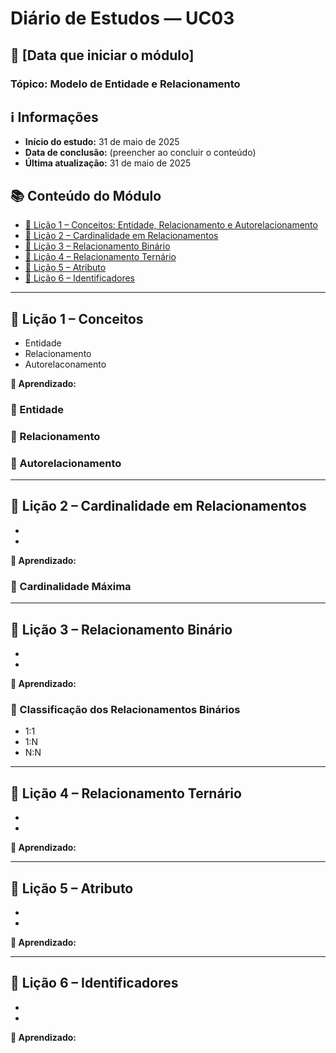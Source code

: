 # Diário de Estudos — UC03

## 📅 [Data que iniciar o módulo]

### Tópico: Modelo de Entidade e Relacionamento

## ℹ️ Informações

- **Início do estudo:** 31 de maio de 2025
- **Data de conclusão:** (preencher ao concluir o conteúdo)  
- **Última atualização:** 31 de maio de 2025

## 📚 Conteúdo do Módulo

- [📘 Lição 1 – Conceitos: Entidade, Relacionamento e Autorelacionamento](#-lição-1--conceitos-entidade-relacionamento-e-autorelacionamento)
- [📘 Lição 2 – Cardinalidade em Relacionamentos](#-lição-2--cardinalidade-em-relacionamentos)
- [📘 Lição 3 – Relacionamento Binário](#-lição-3--relacionamento-binário)
- [📘 Lição 4 – Relacionamento Ternário](#-lição-4--relacionamento-ternário)
- [📘 Lição 5 – Atributo](#-lição-5--atributo)
- [📘 Lição 6 – Identificadores](#-lição-6--identificadores)

---

## 📘 Lição 1 – Conceitos

- Entidade
- Relacionamento
- Autorelaconamento

**🧠 Aprendizado:**  

### 🔷 Entidade  

### 🔗 Relacionamento  

### 🔁 Autorelacionamento  


---

## 📘 Lição 2 – Cardinalidade em Relacionamentos

-
-

**🧠 Aprendizado:**  

### 📏 Cardinalidade Máxima  


---

## 📘 Lição 3 – Relacionamento Binário

-
-

**🧠 Aprendizado:**

### 🧮 Classificação dos Relacionamentos Binários  
- 1:1  
- 1:N  
- N:N  

---

## 📘 Lição 4 – Relacionamento Ternário

-
-

**🧠 Aprendizado:**  


---

## 📘 Lição 5 – Atributo

-
-

**🧠 Aprendizado:**  


---

## 📘 Lição 6 – Identificadores

-
-

**🧠 Aprendizado:**  

